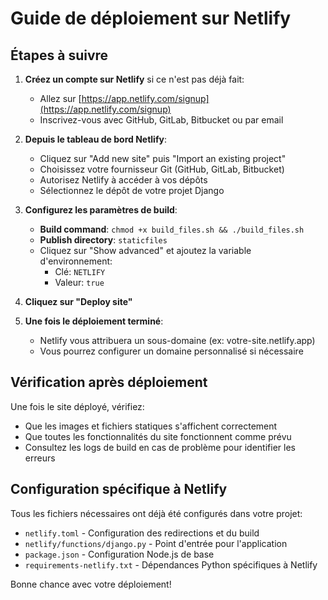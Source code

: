 # Guide de déploiement sur Netlify

## Étapes à suivre

1. **Créez un compte sur Netlify** si ce n'est pas déjà fait:
   - Allez sur [https://app.netlify.com/signup](https://app.netlify.com/signup)
   - Inscrivez-vous avec GitHub, GitLab, Bitbucket ou par email

2. **Depuis le tableau de bord Netlify**:
   - Cliquez sur "Add new site" puis "Import an existing project"
   - Choisissez votre fournisseur Git (GitHub, GitLab, Bitbucket)
   - Autorisez Netlify à accéder à vos dépôts
   - Sélectionnez le dépôt de votre projet Django

3. **Configurez les paramètres de build**:
   - **Build command**: `chmod +x build_files.sh && ./build_files.sh`
   - **Publish directory**: `staticfiles`
   - Cliquez sur "Show advanced" et ajoutez la variable d'environnement:
     - Clé: `NETLIFY`
     - Valeur: `true`

4. **Cliquez sur "Deploy site"**

5. **Une fois le déploiement terminé**:
   - Netlify vous attribuera un sous-domaine (ex: votre-site.netlify.app)
   - Vous pourrez configurer un domaine personnalisé si nécessaire

## Vérification après déploiement

Une fois le site déployé, vérifiez:
- Que les images et fichiers statiques s'affichent correctement
- Que toutes les fonctionnalités du site fonctionnent comme prévu
- Consultez les logs de build en cas de problème pour identifier les erreurs

## Configuration spécifique à Netlify

Tous les fichiers nécessaires ont déjà été configurés dans votre projet:
- `netlify.toml` - Configuration des redirections et du build
- `netlify/functions/django.py` - Point d'entrée pour l'application
- `package.json` - Configuration Node.js de base
- `requirements-netlify.txt` - Dépendances Python spécifiques à Netlify

Bonne chance avec votre déploiement!
